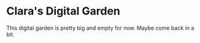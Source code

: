 # Clara's Digital Garden

This digital garden is pretty big and empty for now. Maybe come back in a bit.
